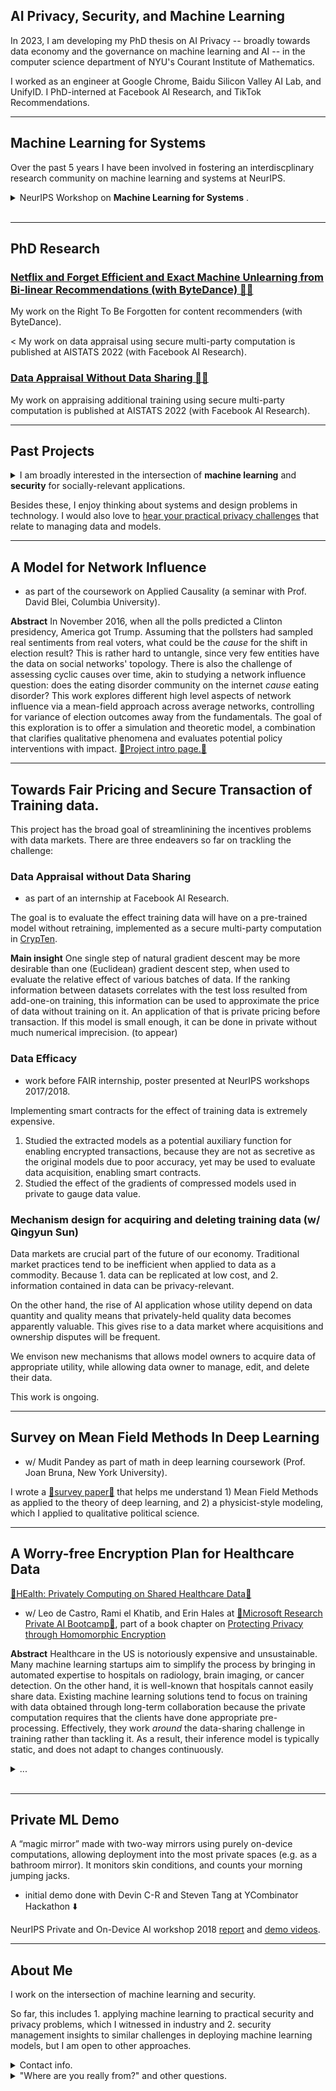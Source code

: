 ## AI Privacy, Security, and Machine Learning

In 2023, I am developing my PhD thesis on AI Privacy -- broadly towards data economy and the governance on machine learning and AI -- in the computer science department of NYU's Courant Institute of Mathematics.

I worked as an engineer at Google Chrome, Baidu Silicon Valley AI Lab, and UnifyID. I PhD-interned at Facebook AI Research, and TikTok Recommendations.

----
## Machine Learning for Systems
Over the past 5 years I have been involved in fostering an interdiscplinary research community on machine learning and systems at NeurIPS.
<details>
<summary>
NeurIPS Workshop on <b>Machine Learning for Systems</b> .
</summary>
<p> We are looking for papers on applying ML to computational systems, such as
- Supercomputing
- Hardware optimization
- ML-driven compiling
- Smart optimization across stacks
- Open source hardware
</p>

<p>We are especially interested in submissions that move beyond using machine learning to replace numerical heuristics. We hope to see novel system designs, streamlined cross-platform optimization, and new benchmarks for ML for Systems.
</p>

[**🔗CALL FOR PAPERS🔗**](http://mlforsystems.org/call_for_papers.html)
[**🔗ACCEPTED PAPERS🔗**](https://mlforsystems.org/accepted_papers.html)

</details></br>

----
## PhD Research

### [**Netflix and Forget** Efficient and Exact Machine Unlearning from Bi-linear Recommendations (with ByteDance) 🔗🔗](https://arxiv.org/abs/2302.06676)

<p>My work on the Right To Be Forgotten for content recommenders (with ByteDance).</p>

<
My work on data appraisal using secure multi-party computation is published at AISTATS 2022 (with Facebook AI Research).

### [**Data Appraisal Without Data Sharing** 🔗🔗](https://proceedings.mlr.press/v151/xu22e/xu22e.pdf)

<p>My work on appraising additional training using secure multi-party computation is published at AISTATS 2022 (with Facebook AI Research).</p>

----
## Past Projects
<details>
<summary>
I am broadly interested in the intersection of <b>machine learning</b> and <b>security</b> for socially-relevant applications.
</summary>

1. [🔗⬇️🔗](#network) Mean-field analysis for causality in social media amplification.
This abstracts social media recommenders to an influence on election outcomes.

2. [🔗⬇️🔗](#secure-data) Towards secure transaction and fair pricing of training data.
There are four parts to this work .

3. Learned containment: generated sandbox by repeated fuzzing and patching.
</details>

Besides these, I enjoy thinking about systems and design problems in technology.
I would also love to [hear your practical privacy challenges](#contact-me) that relate to managing data and models.

---
## <a name="network"></a> A Model for Network Influence
- as part of the coursework on Applied Causality (a seminar with Prof. David Blei, Columbia University).

**Abstract** In November 2016, when all the polls predicted a Clinton presidency, America got Trump. Assuming that the pollsters had sampled real sentiments from real voters, what could be the *cause* for the shift in election result? This is rather hard to untangle, since very few entities have the data on social networks' topology. There is also the challenge of assessing cyclic causes over time, akin to studying a network influence question: does the eating disorder community on the internet *cause* eating disorder? This work explores different high level aspects of network influence via a mean-field approach across average networks, controlling for variance of election outcomes away from the fundamentals. The goal of this exploration is to offer a simulation and theoretic model, a combination that clarifies qualitative phenomena and evaluates potential policy interventions with impact. [🔗Project intro page.🔗](causal-influence-platform-propagation)

----
## <a name="secure-data"></a> Towards Fair Pricing and Secure Transaction of Training data.
This project has the broad goal of streamlinining the incentives problems with data markets. There are three endeavers so far on trackling the challenge:

### Data Appraisal without Data Sharing

- as part of an internship at Facebook AI Research.

The goal is to evaluate the effect training data will have on a pre-trained model without retraining, implemented as a secure multi-party computation in [CrypTen](https://crypten.ai).

**Main insight** One single step of natural gradient descent may be more desirable than one (Euclidean) gradient descent step, when used to evaluate the relative effect of various batches of data. If the ranking information between datasets correlates with the test loss resulted from add-one-on training, this information can be used to approximate the price of data without training on it. An application of that is private pricing before transaction. If this model is small enough, it can be done in private without much numerical imprecision. (to appear)


### Data Efficacy

- work before FAIR internship, poster presented at NeurIPS workshops 2017/2018.

Implementing smart contracts for the effect of training data is extremely expensive.

1. Studied the extracted models as a potential auxiliary function for enabling encrypted transactions, because they are not as secretive as the original models due to poor accuracy, yet may be used to evaluate data acquisition, enabling smart contracts.
2. Studied the effect of the gradients of compressed models used in private to gauge data value.

### Mechanism design for acquiring and deleting training data (w/ Qingyun Sun)

Data markets are crucial part of the future of our economy. Traditional market practices tend to be inefficient when applied to data as a commodity. Because 1. data can be replicated at low cost, and 2. information contained in data can be privacy-relevant.

On the other hand, the rise of AI application whose utility depend on data quantity and quality means that privately-held quality data becomes apparently valuable. This gives rise to a data market where acquisitions and ownership disputes will be frequent.

We envison new mechanisms that allows model owners to acquire data of appropriate utility, while allowing data owner to manage, edit, and delete their data.

This work is ongoing.

---

## Survey on Mean Field Methods In Deep Learning
- w/ Mudit Pandey as part of math in deep learning coursework (Prof. Joan Bruna, New York University).

I wrote a [🔗survey paper🔗](/meanfield.pdf) that helps me understand 1) Mean Field Methods as applied to the theory of deep learning, and 2) a physicist-style modeling, which I applied to qualitative political science.

----
## A Worry-free Encryption Plan for Healthcare Data

[🔗HEalth: Privately Computing on Shared Healthcare Data🔗](https://link.springer.com/chapter/10.1007/978-3-030-77287-1_12)
- w/ Leo de Castro, Rami el Khatib, and Erin Hales at [🔗Microsoft Research Private AI Bootcamp🔗](https://www.microsoft.com/en-us/research/event/private-ai-bootcamp/), part of a book chapter on [Protecting Privacy through Homomorphic Encryption](https://link.springer.com/book/10.1007/978-3-030-77287-1)


**Abstract** Healthcare in the US is notoriously expensive and unsustainable. Many machine learning startups aim to simplify the process by bringing in automated expertise to hospitals on radiology, brain imaging, or cancer detection. On the other hand, it is well-known that hospitals cannot easily share data. Existing machine learning solutions tend to focus on training with data obtained through long-term collaboration because the private computation requires that the clients have done appropriate pre-processing. Effectively, they work *around* the data-sharing challenge in training rather than tackling it. As a result, their inference model is typically static, and does not adapt to changes continuously.
<details><summary>...</summary>

On the other hand, regulatory agencies need to uphold the ethics standards for healthcare professionals, but can only access hospital records in a delayed fashion. Despite their mandate to audit individual doctors, assess response rates across the nation, and manage epidemics, regulatory bodies lack the reach to access critical information needed to learn real-time decision-making. In these scenarios, training privately from the get-go is the desirable outcome. This is where homomorphic encryption advances are used. We present an actualized scenario with hospitals sharing records to compute anomalies and audit fairness with incentive-compatible deployment and operations. Three main contributions: 1. fairness auditing at scale without the need to approximate nonlinearity, 2. enabling continuous sharing of data without key refresh, which undercuts the need for pairwise contracts out of privacy concerns, even if new models are developed and applied, and 3. an instance of anomaly detection in security management is applied to finding causes and correlations that aide medical research, particularly for rare diseases, epidemic management, and chronic illness research. We simulate such system using Microsoft's SEAL library and argue that our system of novel key-sharing scheme and anomaly detection algorithms is well-suited for applying homomorphic encryption at scale.
</br>
</details></br>

---
## Private ML Demo

A “magic mirror” made with two-way mirrors using purely on-device computations, allowing deployment into the most private spaces (e.g. as a bathroom mirror). It monitors skin conditions, and counts your morning jumping jacks.

- initial demo done with Devin C-R and Steven Tang at YCombinator Hackathon ⬇️

NeurIPS Private and On-Device AI workshop 2018 [report](https://drive.google.com/file/d/0B7Kbbgt_5BtfcWN0T2t1bERuaGx5enZjT1JNX284M0F2TkVV/view?usp=drivesdk) and  [demo videos](https://drive.google.com/drive/folders/1CmLBK_e-zGD13KRrp-pCRcHLne7xcaXN).

----
##  <a name="contact-me"></a> About Me

I work on the intersection of machine learning and security.

So far, this includes 1. applying machine learning to practical security and privacy problems, which I witnessed in industry and 2. security management insights to similar challenges in deploying machine learning models, but I am open to other approaches.



<details>
    <summary> Contact info.</summary>

For inquiries, suggestions, and threats, please email to mimee _AT_ nyu.edu.

</details>

<details>
  <summary>"Where are you really from?" and other questions.</summary>

<p>I studied math and computer science at Harvey Mudd College in Claremont, CA. </p>

<p>I worked on a variety of challenges on machine learning and security in Silicon Valley.

* managed stability with data for Google's Chrome Browser
* deployed and monitored Baidu's speech recognition research, and
* R&D for UnifyID's password-replacing products.

</p>

<p>
I moved to New York in 2019.
</p>

<p>
I was born and raised in Beijing, China, where I was introduced to the wonderful worlds of mathematics and the Chinese language. I moved to Vancouver, Canada to have an art education for a good portion of high school. Sometime around then, I changed my mind.
</p>

</details>